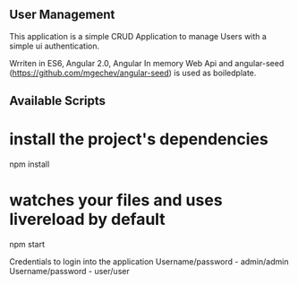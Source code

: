 User Management
----------------

This application is a simple CRUD Application to manage Users with a simple ui authentication.

Wrriten in ES6, Angular 2.0, Angular In memory Web Api and angular-seed (https://github.com/mgechev/angular-seed) is used as boiledplate.

Available Scripts
--------------------

# install the project's dependencies
npm install
# watches your files and uses livereload by default
npm start

Credentials to login into the application 
Username/password - admin/admin
Username/password - user/user

